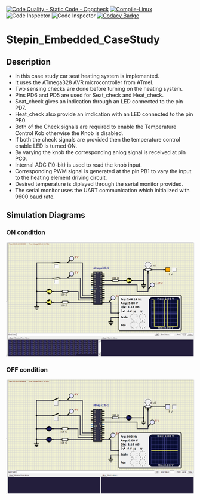 [![Code Quality - Static Code - Cppcheck](https://github.com/GudimetlaSaiSatish/Stepin_Embedded_CaseStudy/actions/workflows/cppcheck.yml/badge.svg)](https://github.com/GudimetlaSaiSatish/Stepin_Embedded_CaseStudy/actions/workflows/cppcheck.yml)
[![Compile-Linux](https://github.com/GudimetlaSaiSatish/Stepin_Embedded_CaseStudy/actions/workflows/compile.yml/badge.svg)](https://github.com/GudimetlaSaiSatish/Stepin_Embedded_CaseStudy/actions/workflows/compile.yml)
![Code Inspector](https://www.code-inspector.com/project/28673/score/svg)
![Code Inspector](https://www.code-inspector.com/project/28673/status/svg)
[![Codacy Badge](https://app.codacy.com/project/badge/Grade/48e7bd54eb0a4dcabcccdd767f74c788)](https://www.codacy.com/gh/GudimetlaSaiSatish/Stepin_Embedded_CaseStudy/dashboard?utm_source=github.com&amp;utm_medium=referral&amp;utm_content=GudimetlaSaiSatish/Stepin_Embedded_CaseStudy&amp;utm_campaign=Badge_Grade)

# Stepin_Embedded_CaseStudy
## Description
-    In this case study car seat heating system is implemented.
-    It uses the ATmega328 AVR microcontroller from ATmel.
-    Two sensing checks are done before turning on the heating system.
-    Pins PD6 and PD5 are used for Seat_check and Heat_check.
-    Seat_check gives an indication through an LED connected to the pin PD7.
-    Heat_check also provide an imdication with an LED connected to the pin PB0.
-    Both of the Check signals are required to enable the Temperature Control Kob otherwise the Knob is disabled.
-    If both the check signals are provided then the temperature control enable LED is turned ON.
-    By varying the knob the corresponding anlog signal is received at pin PC0.
-    Internal ADC (10-bit) is used to read the knob input.
-    Corresponding PWM signal is generated at the pin PB1 to vary the input to the heating element driving circuit.
-    Desired temperature is diplayed through the serial monitor provided.
-    The serial monitor uses the UART communication which initialized with 9600 baud rate.
## Simulation Diagrams
### ON condition
![ON](https://github.com/GudimetlaSaiSatish/Stepin_Embedded_CaseStudy/blob/main/2_Architecture/Final_ON.png)
### OFF condition
![OFF](https://github.com/GudimetlaSaiSatish/Stepin_Embedded_CaseStudy/blob/main/2_Architecture/Final_OFF.png)
